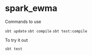 # spark_ewma

Commands to use

`sbt update`
`sbt compile`
`sbt test:compile`

To try it out

`sbt test`
